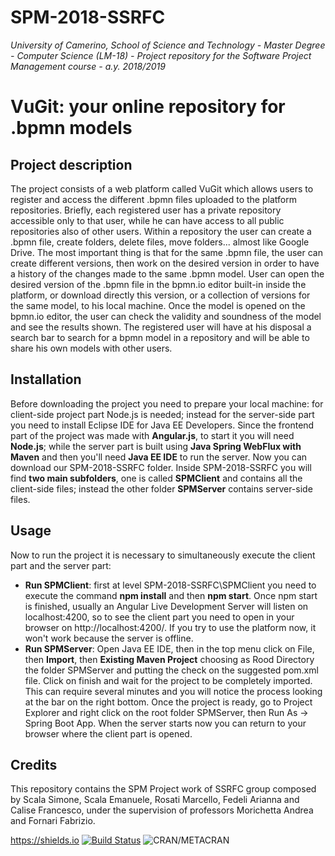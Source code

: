 # SPM-2018-SSRFC 
<i>University of Camerino, School of Science and Technology - Master Degree - Computer Science (LM-18) - Project repository for the Software Project Management course - a.y. 2018/2019</i>
# VuGit: your online repository for .bpmn models



## Project description
The project consists of a web platform called VuGit which allows users to register and access the different .bpmn files uploaded to the platform repositories. Briefly, each registered user has a private repository accessible only to that user, while he can have access to all public repositories also of other users. Within a repository the user can create a .bpmn file, create folders, delete files, move folders... almost like Google Drive. The most important thing is that for the same .bpmn file, the user can create different versions, then work on the desired version in order to have a history of the changes made to the same .bpmn model. User can open the desired version of the .bpmn file in the bpmn.io editor built-in inside the platform, or download directly this version, or a collection of versions for the same model, to his local machine. Once the model is opened on the bpmn.io editor, the user can check the validity and soundness of the model and see the results shown. The registered user will have at his disposal a search bar to search for a bpmn model in a repository and will be able to share his own models with other users.

## Installation
Before downloading the project you need to prepare your local machine: for client-side project part Node.js is needed; instead for the server-side part you need to install Eclipse IDE for Java EE Developers. Since the frontend part of the project was made with <b>Angular.js</b>, to start it you will need <b>Node.js</b>; while the server part is built using <b>Java Spring WebFlux with Maven</b> and then you'll need <b>Java EE IDE</b> to run the server. Now you can download our SPM-2018-SSRFC folder. Inside SPM-2018-SSRFC you will find <b>two main subfolders</b>, one is called <b>SPMClient</b> and contains all the client-side files; instead the other folder <b>SPMServer</b> contains server-side files. 

## Usage
Now to run the project it is necessary to simultaneously execute the client part and the server part:
<ul>
  <li><b>Run SPMClient</b>: first at level SPM-2018-SSRFC\SPMClient you need to execute the command <b>npm install</b> and then <b>npm start</b>. Once npm start is finished, usually an Angular Live Development Server will listen on localhost:4200, so to see the client part you need to open in your browser on http://localhost:4200/. If you try to use the platform now, it won't work because the server is offline.</li>
  <li><b>Run SPMServer</b>: Open Java EE IDE, then in the top menu click on File, then <b>Import</b>, then <b>Existing Maven Project</b> choosing as Rood Directory the folder SPMServer and putting the check on the suggested pom.xml file. Click on finish and wait for the project to be completely imported. This can require several minutes and you will notice the process looking at the bar on the right bottom. Once the project is ready, go to Project Explorer and right click on the root folder SPMServer, then Run As -> Spring Boot App. When the server starts now you can return to your browser where the client part is opened.</li>
</ul>

## Credits
This repository contains the SPM Project work of SSRFC group composed by Scala Simone, Scala Emanuele, Rosati Marcello, Fedeli Arianna and Calise Francesco, under the supervision of professors Morichetta Andrea and Fornari Fabrizio.


https://shields.io
[![Build Status](http://pros.unicam.it:8080/jenkins/buildStatus/icon?job=PROSLab_SPM-2018-SSRFC)](http://pros.unicam.it:8080/jenkins/me/my-views/view/all/job/PROSLab_SPM-2018-SSRFC/) 
![CRAN/METACRAN](https://img.shields.io/cran/l/devtools.svg)
